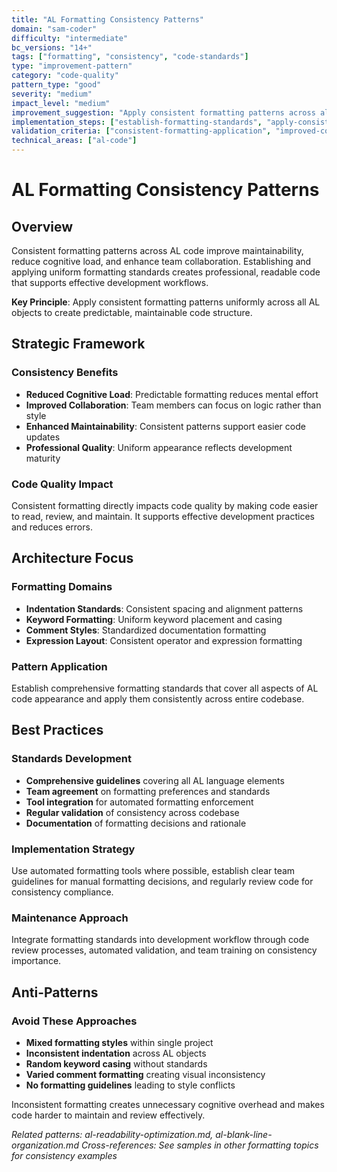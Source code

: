 ```yaml
---
title: "AL Formatting Consistency Patterns"
domain: "sam-coder"
difficulty: "intermediate"
bc_versions: "14+"
tags: ["formatting", "consistency", "code-standards"]
type: "improvement-pattern"
category: "code-quality"
pattern_type: "good"
severity: "medium"
impact_level: "medium"
improvement_suggestion: "Apply consistent formatting patterns across all AL code to improve maintainability"
implementation_steps: ["establish-formatting-standards", "apply-consistent-patterns", "validate-uniformity"]
validation_criteria: ["consistent-formatting-application", "improved-code-uniformity"]
technical_areas: ["al-code"]
---
```


# AL Formatting Consistency Patterns

## Overview

Consistent formatting patterns across AL code improve maintainability, reduce cognitive load, and enhance team collaboration. Establishing and applying uniform formatting standards creates professional, readable code that supports effective development workflows.

**Key Principle**: Apply consistent formatting patterns uniformly across all AL objects to create predictable, maintainable code structure.

## Strategic Framework

### Consistency Benefits
- **Reduced Cognitive Load**: Predictable formatting reduces mental effort
- **Improved Collaboration**: Team members can focus on logic rather than style
- **Enhanced Maintainability**: Consistent patterns support easier code updates
- **Professional Quality**: Uniform appearance reflects development maturity

### Code Quality Impact
Consistent formatting directly impacts code quality by making code easier to read, review, and maintain. It supports effective development practices and reduces errors.

## Architecture Focus

### Formatting Domains
- **Indentation Standards**: Consistent spacing and alignment patterns
- **Keyword Formatting**: Uniform keyword placement and casing
- **Comment Styles**: Standardized documentation formatting
- **Expression Layout**: Consistent operator and expression formatting

### Pattern Application
Establish comprehensive formatting standards that cover all aspects of AL code appearance and apply them consistently across entire codebase.

## Best Practices

### Standards Development
- **Comprehensive guidelines** covering all AL language elements
- **Team agreement** on formatting preferences and standards
- **Tool integration** for automated formatting enforcement
- **Regular validation** of consistency across codebase
- **Documentation** of formatting decisions and rationale

### Implementation Strategy
Use automated formatting tools where possible, establish clear team guidelines for manual formatting decisions, and regularly review code for consistency compliance.

### Maintenance Approach
Integrate formatting standards into development workflow through code review processes, automated validation, and team training on consistency importance.

## Anti-Patterns

### Avoid These Approaches
- **Mixed formatting styles** within single project
- **Inconsistent indentation** across AL objects
- **Random keyword casing** without standards
- **Varied comment formatting** creating visual inconsistency
- **No formatting guidelines** leading to style conflicts

Inconsistent formatting creates unnecessary cognitive overhead and makes code harder to maintain and review effectively.

*Related patterns: al-readability-optimization.md, al-blank-line-organization.md*
*Cross-references: See samples in other formatting topics for consistency examples*